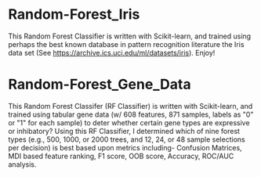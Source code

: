 # Random-Forest_Iris
This Random Forest Classifier is written with Scikit-learn, and trained using perhaps the best known database in pattern 
recognition literature the Iris data set (See https://archive.ics.uci.edu/ml/datasets/iris). Enjoy! 
# Random-Forest_Gene_Data
This Random Forest Classifer (RF Classifier) is written with Scikit-learn, and trained using tabular gene data (w/ 608 features, 871 samples, labels as "0" or "1" for each sample) to deter whether certain gene types are expressive or inhibatory?  Using this RF Classifier, I determined which of nine forest types (e.g., 500, 1000, or 2000 trees, and 12, 24, or 48 sample selections per decision) is best based upon metrics including- Confusion Matrices, MDI based feature ranking, F1 score, OOB score, Accuracy, ROC/AUC analysis. 

